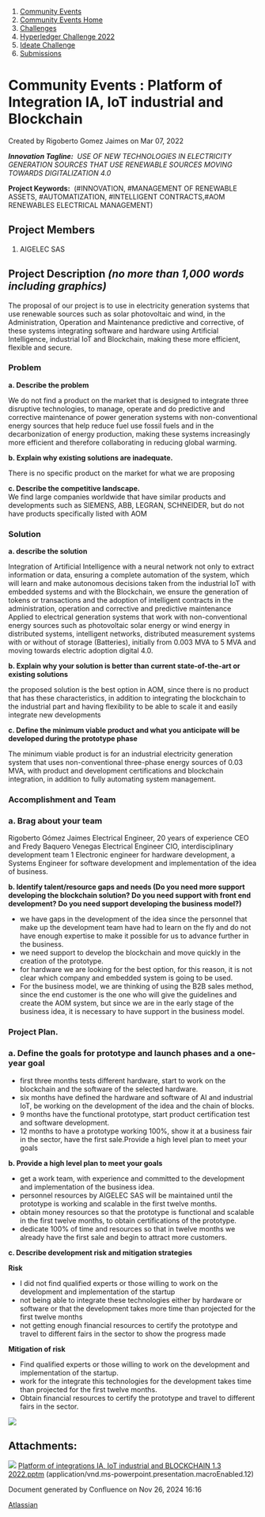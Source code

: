 1. [Community Events](index.html)
2. [Community Events Home](Community-Events-Home_21790731.html)
3. [Challenges](Challenges_21792347.html)
4. [Hyperledger Challenge 2022](Hyperledger-Challenge-2022_21792351.html)
5. [Ideate Challenge](Ideate-Challenge_21792356.html)
6. [Submissions](Submissions_21790825.html)

# Community Events : Platform of Integration IA, IoT industrial and Blockchain

Created by Rigoberto Gomez Jaimes on Mar 07, 2022

***Innovation Tagline:**  USE OF NEW TECHNOLOGIES IN ELECTRICITY GENERATION SOURCES THAT USE RENEWABLE SOURCES MOVING TOWARDS DIGITALIZATION 4.0*

**Project Keywords:**  (#INNOVATION, #MANAGEMENT OF RENEWABLE ASSETS, #AUTOMATIZATION, #INTELLIGENT CONTRACTS,#AOM RENEWABLES ELECTRICAL MANAGEMENT)

## **Project Members**

1. AIGELEC SAS

## **Project Description *(no more than 1,000 words including graphics)***

The proposal of our project is to use in electricity generation systems that use renewable sources such as solar photovoltaic and wind, in the Administration, Operation and Maintenance predictive and corrective, of these systems integrating software and hardware using Artificial Intelligence, industrial IoT and Blockchain, making these more efficient, flexible and secure.

### Problem

**a. Describe the problem**

We do not find a product on the market that is designed to integrate three disruptive technologies, to manage, operate and do predictive and corrective maintenance of power generation systems with non-conventional energy sources that help reduce fuel use fossil fuels and in the decarbonization of energy production, making these systems increasingly more efficient and therefore collaborating in reducing global warming.

**b. Explain why existing solutions are inadequate.**

There is no specific product on the market for what we are proposing

**c. Describe the competitive landscape.**  
We find large companies worldwide that have similar products and developments such as SIEMENS, ABB, LEGRAN, SCHNEIDER, but do not have products specifically listed with AOM

### Solution

**a. describe the solution**

Integration of Artificial Intelligence with a neural network not only to extract information or data, ensuring a complete automation of the system, which will learn and make autonomous decisions taken from the industrial IoT with embedded systems and with the Blockchain, we ensure the generation of tokens or transactions and the adoption of intelligent contracts in the administration, operation and corrective and predictive maintenance Applied to electrical generation systems that work with non-conventional energy sources such as photovoltaic solar energy or wind energy in distributed systems, intelligent networks, distributed measurement systems with or without of storage (Batteries), initially from 0.003 MVA to 5 MVA and moving towards electric adoption digital 4.0.

**b. Explain why your solution is better than current state-of-the-art or existing solutions**

the proposed solution is the best option in AOM, since there is no product that has these characteristics, in addition to integrating the blockchain to the industrial part and having flexibility to be able to scale it and easily integrate new developments

**c. Define the minimum viable product and what you anticipate will be developed during the prototype phase**

The minimum viable product is for an industrial electricity generation system that uses non-conventional three-phase energy sources of 0.03 MVA, with product and development certifications and blockchain integration, in addition to fully automating system management.

### Accomplishment and Team

### a. Brag about your team

Rigoberto Gómez Jaimes Electrical Engineer, 20 years of experience CEO and Fredy Baquero Venegas Electrical Engineer CIO, interdisciplinary development team 1 Electronic engineer for hardware development, a Systems Engineer for software development and implementation of the idea of business.

**b. Identify talent/resource gaps and needs (Do you need more support developing the blockchain solution? Do you need support with front end development? Do you need support developing the business model?)**

- we have gaps in the development of the idea since the personnel that make up the development team have had to learn on the fly and do not have enough expertise to make it possible for us to advance further in the business.
- we need support to develop the blockchain and move quickly in the creation of the prototype.
- for hardware we are looking for the best option, for this reason, it is not clear which company and embedded system is going to be used.
- For the business model, we are thinking of using the B2B sales method, since the end customer is the one who will give the guidelines and create the AOM system, but since we are in the early stage of the business idea, it is necessary to have support in the business model.

### Project Plan.

### a. Define the goals for prototype and launch phases and a one-year goal

- first three months tests different hardware, start to work on the blockchain and the software of the selected hardware.
- six months have defined the hardware and software of AI and industrial IoT, be working on the development of the idea and the chain of blocks.
- 9 months have the functional prototype, start product certification test and software development.
- 12 months to have a prototype working 100%, show it at a business fair in the sector, have the first sale.Provide a high level plan to meet your goals

**b. Provide a high level plan to meet your goals**

- get a work team, with experience and committed to the development and implementation of the business idea.
- personnel resources by AIGELEC SAS will be maintained until the prototype is working and scalable in the first twelve months.
- obtain money resources so that the prototype is functional and scalable in the first twelve months, to obtain certifications of the prototype.
- dedicate 100% of time and resources so that in twelve months we already have the first sale and begin to attract more customers.

**c. Describe development risk and mitigation strategies**

**Risk**

- I did not find qualified experts or those willing to work on the development and implementation of the startup
- not being able to integrate these technologies either by hardware or software or that the development takes more time than projected for the first twelve months
- not getting enough financial resources to certify the prototype and travel to different fairs in the sector to show the progress made

**Mitigation of risk**

- Find qualified experts or those willing to work on the development and implementation of the startup.
- work for the integrate this technologies for the development takes time than projected for the first twelve months.
- Obtain financial resources to certify the prototype and travel to different fairs in the sector.

**[![](attachments/thumbnails/21792917/21792920)](attachments/21792917/21792920.pptm)**

## Attachments:

![](images/icons/bullet_blue.gif) [Platform of integrations IA, IoT industrial and BLOCKCHAIN 1.3 2022.pptm](attachments/21792917/21792920.pptm) (application/vnd.ms-powerpoint.presentation.macroEnabled.12)

Document generated by Confluence on Nov 26, 2024 16:16

[Atlassian](http://www.atlassian.com/)
